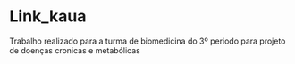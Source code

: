 # Link_kaua
Trabalho realizado para a turma de biomedicina do 3º periodo para projeto de doenças cronicas e metabólicas
